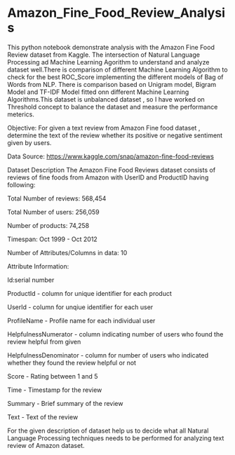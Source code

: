 # Amazon_Fine_Food_Review_Analysis
This python notebook demonstrate analysis with the Amazon Fine Food Review dataset from Kaggle. The intersection of Natural Language Processing ad Machine Learning Agorithm to understand and analyze dataset well.There is comparison of different Machine Learning Algorithm to check for the best ROC_Score implementing the different models of Bag of Words from NLP. There is comparison based on Unigram model, Bigram Model and TF-IDF Model fitted onn different Machine Learning Algorithms.This dataset is unbalanced dataset , so I have worked on Threshold concept to balance the dataset and measure the performance meterics.


Objective:
For given a text review from Amazon Fine food dataset , determine the text of the review whether its positive or negative sentiment given by users.

Data Source: https://www.kaggle.com/snap/amazon-fine-food-reviews

Dataset Description
The Amazon Fine Food Reviews dataset consists of reviews of fine foods from Amazon with UserID and ProductID having following:

Total Number of reviews: 568,454

Total Number of users: 256,059

Number of products: 74,258

Timespan: Oct 1999 - Oct 2012

Number of Attributes/Columns in data: 10

Attribute Information:

Id:serial number

ProductId - column for unique identifier for each product

UserId - column for unqiue identifier for each user

ProfileName - Profile name for each individual user

HelpfulnessNumerator - column indicating number of users who found the review helpful from given

HelpfulnessDenominator - column for number of users who indicated whether they found the review helpful or not

Score - Rating between 1 and 5

Time - Timestamp for the review

Summary - Brief summary of the review

Text - Text of the review

For the given description of dataset help us to decide what all Natural Language Processing techniques needs to be performed for analyzing text review of Amazon dataset.
